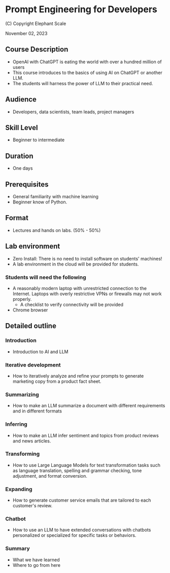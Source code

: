 # Prompt Engineering for Developers

(C) Copyright Elephant Scale

November 02, 2023

## Course Description

* OpenAI with ChatGPT is eating the world with over a hundred million of users
* This course introduces to the basics of using AI on ChatGPT or another LLM.
* The students will harness the power of LLM to their practical need.

## Audience
* Developers, data scientists, team leads, project managers

## Skill Level
* Beginner to intermediate 


## Duration
* One days


## Prerequisites

* General familiarity with machine learning
* Beginner know of Python.

## Format
* Lectures and hands on labs. (50% - 50%)


## Lab environment
* Zero Install: There is no need to install software on students' machines!
* A lab environment in the cloud will be provided for students.

### Students will need the following
* A reasonably modern laptop with unrestricted connection to the Internet. Laptops with overly restrictive VPNs or firewalls may not work properly.
    * A checklist to verify connectivity will be provided
* Chrome browser

## Detailed outline

### Introduction 
* Introduction to AI and LLM

### Iterative development
* How to iteratively analyze and refine your prompts to generate marketing copy from a product fact sheet.

### Summarizing
* How to make an LLM summarize a document with different requirements and in different formats

### Inferring
* How to make an LLM  infer sentiment and topics from product reviews and news articles.


### Transforming

* How to use Large Language Models for text transformation tasks such as language translation, spelling and grammar checking, tone adjustment, and format conversion.

### Expanding

* How to generate customer service emails that are tailored to each customer's review.

### Chatbot

* How to use an LLM to have extended conversations with chatbots personalized or specialized for specific tasks or behaviors.

### Summary 

* What we have learned
* Where to go from here

